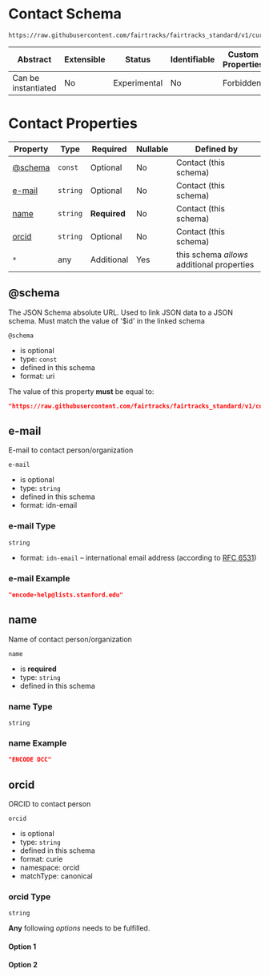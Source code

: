 # Contact Schema

```
https://raw.githubusercontent.com/fairtracks/fairtracks_standard/v1/current/json/schema/fairtracks_contact.schema.json
```

| Abstract            | Extensible | Status       | Identifiable | Custom Properties | Additional Properties | Defined In                                                       |
| ------------------- | ---------- | ------------ | ------------ | ----------------- | --------------------- | ---------------------------------------------------------------- |
| Can be instantiated | No         | Experimental | No           | Forbidden         | Permitted             | [fairtracks_contact.schema.json](../json/schema/fairtracks_contact.schema.json) |

# Contact Properties

| Property           | Type     | Required     | Nullable | Defined by                                 |
| ------------------ | -------- | ------------ | -------- | ------------------------------------------ |
| [@schema](#schema) | `const`  | Optional     | No       | Contact (this schema)                      |
| [e-mail](#e-mail)  | `string` | Optional     | No       | Contact (this schema)                      |
| [name](#name)      | `string` | **Required** | No       | Contact (this schema)                      |
| [orcid](#orcid)    | `string` | Optional     | No       | Contact (this schema)                      |
| `*`                | any      | Additional   | Yes      | this schema _allows_ additional properties |

## @schema

The JSON Schema absolute URL. Used to link JSON data to a JSON schema. Must match the value of '\$id' in the linked
schema

`@schema`

- is optional
- type: `const`
- defined in this schema
- format: uri

The value of this property **must** be equal to:

```json
"https://raw.githubusercontent.com/fairtracks/fairtracks_standard/v1/current/json/schema/fairtracks_contact.schema.json"
```

## e-mail

E-mail to contact person/organization

`e-mail`

- is optional
- type: `string`
- defined in this schema
- format: idn-email

### e-mail Type

`string`

- format: `idn-email` – international email address (according to [RFC 6531](https://tools.ietf.org/html/rfc6531))

### e-mail Example

```json
"encode-help@lists.stanford.edu"
```

## name

Name of contact person/organization

`name`

- is **required**
- type: `string`
- defined in this schema

### name Type

`string`

### name Example

```json
"ENCODE DCC"
```

## orcid

ORCID to contact person

`orcid`

- is optional
- type: `string`
- defined in this schema
- format: curie
- namespace: orcid
- matchType: canonical

### orcid Type

`string`

**Any** following _options_ needs to be fulfilled.

#### Option 1

#### Option 2
